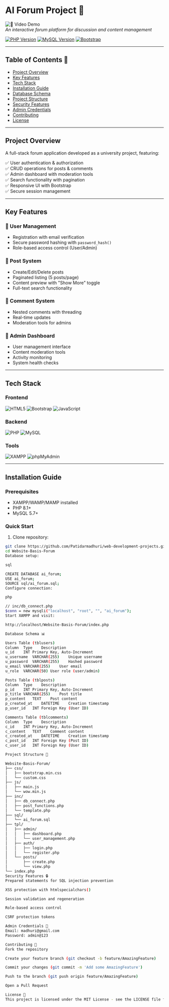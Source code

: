 # AI Forum Project 🚀

![🎥 **Video Demo**]()  
*An interactive forum platform for discussion and content management*

[![PHP Version](https://img.shields.io/badge/PHP-8.1%2B-777BB4?logo=php)](https://php.net/)
[![MySQL Version](https://img.shields.io/badge/MySQL-5.7%2B-4479A1?logo=mysql)](https://mysql.com)
[![Bootstrap](https://img.shields.io/badge/Bootstrap-5.2%2B-7952B3?logo=bootstrap)](https://getbootstrap.com)

---

## Table of Contents 📑
- [Project Overview](#project-overview)
- [Key Features](#key-features)
- [Tech Stack](#tech-stack)
- [Installation Guide](#installation-guide)
- [Database Schema](#database-schema-)
- [Project Structure](#project-structure-)
- [Security Features](#security-features-)
- [Admin Credentials](#admin-credentials-)
- [Contributing](#contributing-)
- [License](#license-)

---

## Project Overview

A full-stack forum application developed as a university project, featuring:

✅ User authentication & authorization  
✅ CRUD operations for posts & comments  
✅ Admin dashboard with moderation tools  
✅ Search functionality with pagination  
✅ Responsive UI with Bootstrap  
✅ Secure session management

---

## Key Features

### 👤 User Management
- Registration with email verification
- Secure password hashing with `password_hash()`
- Role-based access control (User/Admin)

### 📝 Post System
- Create/Edit/Delete posts
- Paginated listing (5 posts/page)
- Content preview with "Show More" toggle
- Full-text search functionality

### 💬 Comment System
- Nested comments with threading
- Real-time updates
- Moderation tools for admins

### 🔐 Admin Dashboard
- User management interface
- Content moderation tools
- Activity monitoring
- System health checks

---

## Tech Stack

### Frontend
![HTML5](https://img.shields.io/badge/HTML5-E34F26?logo=html5&logoColor=white)
![Bootstrap](https://img.shields.io/badge/Bootstrap-7952B3?logo=bootstrap&logoColor=white)
![JavaScript](https://img.shields.io/badge/JavaScript-F7DF1E?logo=javascript&logoColor=black)

### Backend
![PHP](https://img.shields.io/badge/PHP-777BB4?logo=php&logoColor=white)
![MySQL](https://img.shields.io/badge/MySQL-4479A1?logo=mysql&logoColor=white)

### Tools
![XAMPP](https://img.shields.io/badge/XAMPP-FB7A24?logo=xampp&logoColor=white)
![phpMyAdmin](https://img.shields.io/badge/phpMyAdmin-6C78AF?logo=phpmyadmin&logoColor=white)

---

## Installation Guide

### Prerequisites
- XAMPP/WAMP/MAMP installed
- PHP 8.1+
- MySQL 5.7+

### Quick Start
1. Clone repository:
```bash
git clone https://github.com/Patidarmadhuri/web-development-projects.git
cd Website-Basis-Forum
Database setup:

sql

CREATE DATABASE ai_forum;
USE ai_forum;
SOURCE sql/ai_forum.sql;
Configure connection:

php

// inc/db_connect.php
$conn = new mysqli("localhost", "root", "", "ai_forum");
Start XAMPP and visit:

http://localhost/Website-Basis-Forum/index.php

Database Schema 📊

Users Table (tblusers)
Column	Type	Description
u_id	INT	Primary Key, Auto-Increment
u_username	VARCHAR(255)	Unique username
u_password	VARCHAR(255)	Hashed password
u_email	VARCHAR(255)	User email
u_role	VARCHAR(50)	User role (user/admin)

Posts Table (tblposts)
Column	Type	Description
p_id	INT	Primary Key, Auto-Increment
p_title	VARCHAR(255)	Post title
p_content	TEXT	Post content
p_created_at	DATETIME	Creation timestamp
p_user_id	INT	Foreign Key (User ID)

Comments Table (tblcomments)
Column	Type	Description
c_id	INT	Primary Key, Auto-Increment
c_content	TEXT	Comment content
c_created_at	DATETIME	Creation timestamp
c_post_id	INT	Foreign Key (Post ID)
c_user_id	INT	Foreign Key (User ID)

Project Structure 📂

Website-Basis-Forum/
├── css/
│   ├── bootstrap.min.css
│   └── custom.css
├── js/
│   ├── main.js
│   └── wow.min.js
├── inc/
│   ├── db_connect.php
│   ├── post_functions.php
│   └── template.php
├── sql/
│   └── ai_forum.sql
├── tpl/
│   ├── admin/
│   │   ├── dashboard.php
│   │   └── user_management.php
│   ├── auth/
│   │   ├── login.php
│   │   └── register.php
│   └── posts/
│       ├── create.php
│       └── view.php
└── index.php
Security Features 🔒
Prepared statements for SQL injection prevention

XSS protection with htmlspecialchars()

Session validation and regeneration

Role-based access control

CSRF protection tokens

Admin Credentials 🔑
Email: madhuri@gmail.com
Password: admin@123

Contributing 🤝
Fork the repository

Create your feature branch (git checkout -b feature/AmazingFeature)

Commit your changes (git commit -m 'Add some AmazingFeature')

Push to the branch (git push origin feature/AmazingFeature)

Open a Pull Request

License 📄
This project is licensed under the MIT License - see the LICENSE file for details.
